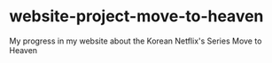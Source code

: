 # website-project-move-to-heaven
My progress in my website about the Korean Netflix's Series Move to Heaven
